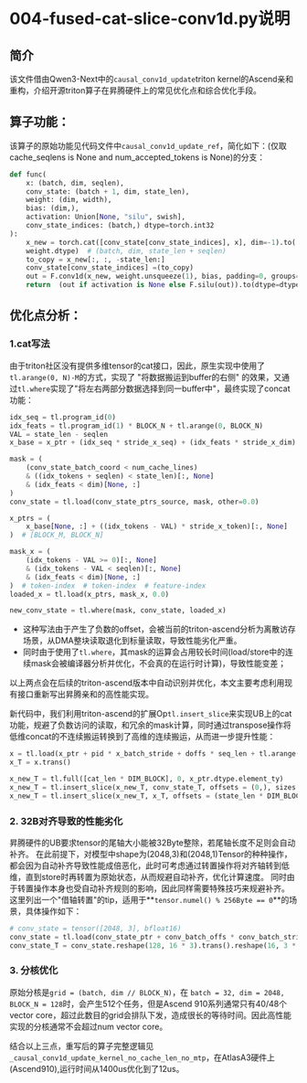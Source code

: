 # 004-fused-cat-slice-conv1d.py说明

## 简介
该文件借由Qwen3-Next中的`causal_conv1d_update`triton kernel的Ascend亲和重构，介绍开源triton算子在昇腾硬件上的常见优化点和综合优化手段。

## 算子功能：
该算子的原始功能见代码文件中`causal_conv1d_update_ref`，简化如下：(仅取cache_seqlens is None and num_accepted_tokens is None)的分支：
```python
def func(
    x: (batch, dim, seqlen),
    conv_state: (batch + 1, dim, state_len),
    weight: (dim, width),
    bias: (dim,),
    activation: Union[None, "silu", swish],
    conv_state_indices: (batch,) dtype=torch.int32
):
    x_new = torch.cat([conv_state[conv_state_indices], x], dim=-1).to(
    weight.dtype)  # (batch, dim, state_len + seqlen)
    to_copy = x_new[:, :, -state_len:]
    conv_state[conv_state_indices] =(to_copy)
    out = F.conv1d(x_new, weight.unsqueeze(1), bias, padding=0, groups=dim)[:, :, -seqlen:]
    return  (out if activation is None else F.silu(out)).to(dtype=dtype_in)
```


## 优化点分析：
### 1.cat写法
由于triton社区没有提供多维tensor的cat接口，因此，原生实现中使用了`tl.arange(0, N)-M`的方式，实现了 "将数据搬运到buffer的右侧" 的效果，又通过`tl.where`实现了"将左右两部分数据选择到同一buffer中"，最终实现了concat功能：
```python
idx_seq = tl.program_id(0)
idx_feats = tl.program_id(1) * BLOCK_N + tl.arange(0, BLOCK_N)
VAL = state_len - seqlen
x_base = x_ptr + (idx_seq * stride_x_seq) + (idx_feats * stride_x_dim)  # [BLOCK_N]

mask = (
    (conv_state_batch_coord < num_cache_lines)
    & ((idx_tokens + seqlen) < state_len)[:, None]
    & (idx_feats < dim)[None, :]
)
conv_state = tl.load(conv_state_ptrs_source, mask, other=0.0)

x_ptrs = (
    x_base[None, :] + ((idx_tokens - VAL) * stride_x_token)[:, None]
)  # [BLOCK_M, BLOCK_N]

mask_x = (
    (idx_tokens - VAL >= 0)[:, None]
    & (idx_tokens - VAL < seqlen)[:, None]
    & (idx_feats < dim)[None, :]
)  # token-index  # token-index  # feature-index
loaded_x = tl.load(x_ptrs, mask_x, 0.0)

new_conv_state = tl.where(mask, conv_state, loaded_x)
```
- 这种写法由于产生了负数的offset，会被当前的triton-ascend分析为离散访存场景，从DMA整块读取退化到标量读取，导致性能劣化严重。
- 同时由于使用了`tl.where`，其mask的运算会占用较长时间(load/store中的连续mask会被编译器分析并优化，不会真的在运行时计算)，导致性能变差；

以上两点会在后续的triton-ascend版本中自动识别并优化，本文主要考虑利用现有接口重新写出昇腾亲和的高性能实现。

新代码中，我们利用triton-ascend的扩展Op`tl.insert_slice`来实现UB上的cat功能，规避了负数访问的读取，和冗余的mask计算，同时通过transpose操作将低维concat的不连续搬运转换到了高维的连续搬运，从而进一步提升性能：
```python
x = tl.load(x_ptr + pid * x_batch_stride + doffs * seq_len + tl.arange(0, DIM_BLOCK * seq_len))
x_T = x.trans()

x_new_T = tl.full([cat_len * DIM_BLOCK], 0, x_ptr.dtype.element_ty)
x_new_T = tl.insert_slice(x_new_T, conv_state_T, offsets = (0,), sizes = (state_len * DIM_BLOCK,), strides = (1,)) # [cat_len , DIM_BLOCK].view(-1)
x_new_T = tl.insert_slice(x_new_T, x_T, offsets = (state_len * DIM_BLOCK,), sizes = (seq_len * DIM_BLOCK,), strides = (1,))
```

### 2. 32B对齐导致的性能劣化
昇腾硬件的UB要求tensor的尾轴大小能被32Byte整除，若尾轴长度不足则会自动补齐。
在此前提下，对模型中shape为(2048,3)和(2048,1)Tensor的种种操作，都会因为自动补齐导致性能成倍恶化，此时可考虑通过转置操作将对齐轴转到低维，直到store时再转置为原始状态，从而规避自动补齐，优化计算速度。
同时由于转置操作本身也受自动补齐规则的影响，因此同样需要特殊技巧来规避补齐。
这里列出一个"借轴转置"的tip，适用于**`tensor.numel() % 256Byte == 0`**的场景，具体操作如下：
```python
# conv_state = tensor([2048, 3], bfloat16)
conv_state = tl.load(conv_state_ptr + conv_batch_offs * conv_batch_stride + doffs * 3 + tl.arange(0, 2048 * 3)) # 当成1D tensor load，此时由于numel对齐，不会自动补齐。
conv_state_T = conv_state.reshape(128, 16 * 3).trans().reshape(16, 3 * 128).trans().reshape(3 * 2048,) # 长轴(2048)裂出一根对齐轴(16)借给短轴(3)，从而让两个轴都对齐
```

### 3. 分核优化
原始分核是`grid = (batch, dim // BLOCK_N)`，在 `batch = 32, dim = 2048, BLOCK_N = 128`时，会产生512个任务，但是Ascend 910系列通常只有40/48个vector core，超过此数目的grid会排队下发，造成很长的等待时间。因此高性能实现的分核通常不会超过num vector core。

结合以上三点，重写后的算子完整逻辑见`_causal_conv1d_update_kernel_no_cache_len_no_mtp`，在AtlasA3硬件上(Ascend910),运行时间从1400us优化到了12us。
